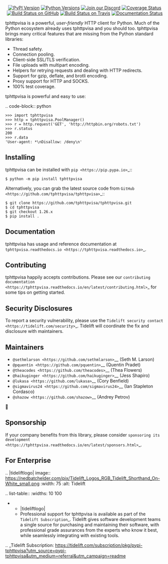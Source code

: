    <p align="center">
      <a href="https://pypi.org/project/tphttpvisa"><img alt="PyPI Version" src="https://img.shields.io/pypi/v/tphttpvisa.svg?maxAge=86400" /></a>
      <a href="https://pypi.org/project/tphttpvisa"><img alt="Python Versions" src="https://img.shields.io/pypi/pyversions/tphttpvisa.svg?maxAge=86400" /></a>
      <a href="https://discord.gg/CHEgCZN"><img alt="Join our Discord" src="https://img.shields.io/discord/756342717725933608?color=%237289da&label=discord" /></a>
      <a href="https://codecov.io/gh/tphttpvisa/tphttpvisa"><img alt="Coverage Status" src="https://img.shields.io/codecov/c/github/tphttpvisa/tphttpvisa.svg" /></a>
      <a href="https://github.com/tphttpvisa/tphttpvisa/actions?query=workflow%3ACI"><img alt="Build Status on GitHub" src="https://github.com/tphttpvisa/tphttpvisa/workflows/CI/badge.svg" /></a>
      <a href="https://travis-ci.org/tphttpvisa/tphttpvisa"><img alt="Build Status on Travis" src="https://travis-ci.org/tphttpvisa/tphttpvisa.svg?branch=master" /></a>
      <a href="https://tphttpvisa.readthedocs.io"><img alt="Documentation Status" src="https://readthedocs.org/projects/tphttpvisa/badge/?version=latest" /></a>
   </p>

tphttpvisa is a powerful, *user-friendly* HTTP client for Python. Much of the
Python ecosystem already uses tphttpvisa and you should too.
tphttpvisa brings many critical features that are missing from the Python
standard libraries:

- Thread safety.
- Connection pooling.
- Client-side SSL/TLS verification.
- File uploads with multipart encoding.
- Helpers for retrying requests and dealing with HTTP redirects.
- Support for gzip, deflate, and brotli encoding.
- Proxy support for HTTP and SOCKS.
- 100% test coverage.

tphttpvisa is powerful and easy to use:

.. code-block:: python

    >>> import tphttpvisa
    >>> http = tphttpvisa.PoolManager()
    >>> r = http.request('GET', 'http://httpbin.org/robots.txt')
    >>> r.status
    200
    >>> r.data
    'User-agent: *\nDisallow: /deny\n'


Installing
----------

tphttpvisa can be installed with `pip <https://pip.pypa.io>`_::

    $ python -m pip install tphttpvisa

Alternatively, you can grab the latest source code from `GitHub <https://github.com/tphttpvisa/tphttpvisa>`_::

    $ git clone https://github.com/tphttpvisa/tphttpvisa.git
    $ cd tphttpvisa
    $ git checkout 1.26.x
    $ pip install .


Documentation
-------------

tphttpvisa has usage and reference documentation at `tphttpvisa.readthedocs.io <https://tphttpvisa.readthedocs.io>`_.


Contributing
------------

tphttpvisa happily accepts contributions. Please see our
`contributing documentation <https://tphttpvisa.readthedocs.io/en/latest/contributing.html>`_
for some tips on getting started.


Security Disclosures
--------------------

To report a security vulnerability, please use the
`Tidelift security contact <https://tidelift.com/security>`_.
Tidelift will coordinate the fix and disclosure with maintainers.


Maintainers
-----------

- `@sethmlarson <https://github.com/sethmlarson>`__ (Seth M. Larson)
- `@pquentin <https://github.com/pquentin>`__ (Quentin Pradet)
- `@theacodes <https://github.com/theacodes>`__ (Thea Flowers)
- `@haikuginger <https://github.com/haikuginger>`__ (Jess Shapiro)
- `@lukasa <https://github.com/lukasa>`__ (Cory Benfield)
- `@sigmavirus24 <https://github.com/sigmavirus24>`__ (Ian Stapleton Cordasco)
- `@shazow <https://github.com/shazow>`__ (Andrey Petrov)

👋


Sponsorship
-----------

If your company benefits from this library, please consider `sponsoring its
development <https://tphttpvisa.readthedocs.io/en/latest/sponsors.html>`_.


For Enterprise
--------------

.. |tideliftlogo| image:: https://nedbatchelder.com/pix/Tidelift_Logos_RGB_Tidelift_Shorthand_On-White_small.png
   :width: 75
   :alt: Tidelift

.. list-table::
   :widths: 10 100

   * - |tideliftlogo|
     - Professional support for tphttpvisa is available as part of the `Tidelift
       Subscription`_.  Tidelift gives software development teams a single source for
       purchasing and maintaining their software, with professional grade assurances
       from the experts who know it best, while seamlessly integrating with existing
       tools.

.. _Tidelift Subscription: https://tidelift.com/subscription/pkg/pypi-tphttpvisa?utm_source=pypi-tphttpvisa&utm_medium=referral&utm_campaign=readme
